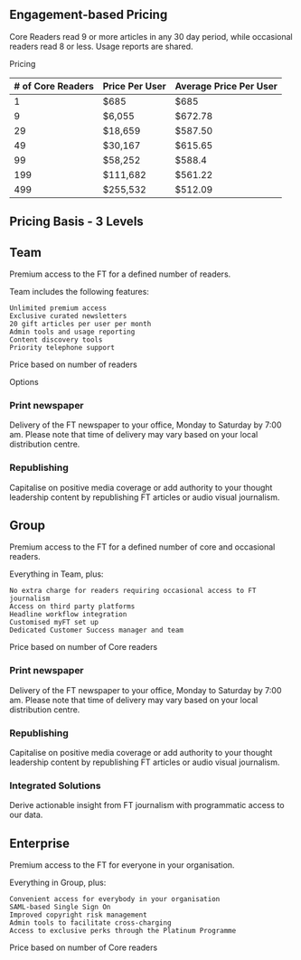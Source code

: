 Engagement-based Pricing
--
Core Readers read 9 or more articles in any 30 day period, while occasional readers read 8 or less.
Usage reports are shared.

Pricing

|# of Core Readers|Price Per User|Average Price Per User|
|--|--|--|
|1 	| $685 	| $685 |
|9 	| $6,055 | 	$672.78|
|29 	| $18,659 	| $587.50|
|49 	| $30,167 	| $615.65|
|99 	| $58,252 	| $588.4|
|199 	| $111,682 	| $561.22|
|499 	| $255,532 	| $512.09|

Pricing Basis - 3 Levels
--

## Team

Premium access to the FT for
a defined number of readers.

Team includes the following features:

    Unlimited premium access
    Exclusive curated newsletters
    20 gift articles per user per month
    Admin tools and usage reporting
    Content discovery tools
    Priority telephone support

Price based on number of readers

Options

### Print newspaper

Delivery of the FT newspaper to your office, Monday to Saturday by 7:00 am. Please note that time of delivery may vary based on your local distribution centre.

### Republishing

Capitalise on positive media coverage or add authority to your thought leadership content by republishing FT articles or audio visual journalism.

## Group

Premium access to the FT for a defined number of core and occasional readers.

Everything in Team, plus:

    No extra charge for readers requiring occasional access to FT journalism
    Access on third party platforms
    Headline workflow integration
    Customised myFT set up
    Dedicated Customer Success manager and team

Price based on number of Core
readers

### Print newspaper

Delivery of the FT newspaper to your office, Monday to Saturday by 7:00 am. Please note that time of delivery may vary based on your local distribution centre.

### Republishing

Capitalise on positive media coverage or add authority to your thought leadership content by republishing FT articles or audio visual journalism.

### Integrated Solutions

Derive actionable insight from FT journalism with programmatic access to our data.

## Enterprise

Premium access to the FT for
everyone in your organisation.

Everything in Group, plus:

    Convenient access for everybody in your organisation
    SAML-based Single Sign On
    Improved copyright risk management
    Admin tools to facilitate cross-charging
    Access to exclusive perks through the Platinum Programme

Price based on number of Core
readers
